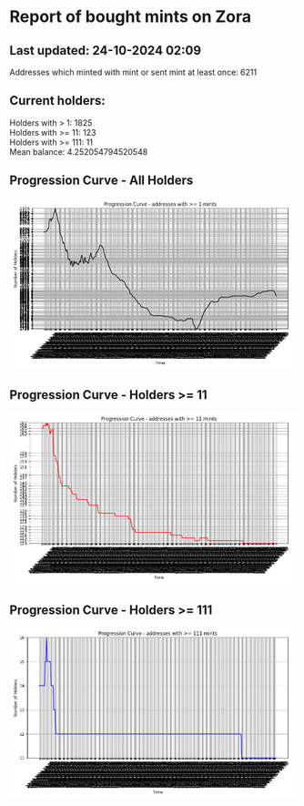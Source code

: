 # Report of bought mints on Zora
## Last updated: 24-10-2024 02:09
Addresses which minted with mint or sent mint at least once: 6211

## Current holders:
Holders with > 1: 1825  
Holders with >= 11: 123  
Holders with >= 111: 11  
Mean balance: 4.252054794520548  

## Progression Curve - All Holders
![addresses with >= 1 mint](progression_curve_all.png)
## Progression Curve - Holders >= 11
![addresses with >= 11 mints](progression_curve_gt_11.png)
## Progression Curve - Holders >= 111
![addresses with >= 111 mints](progression_curve_gt_111.png)
